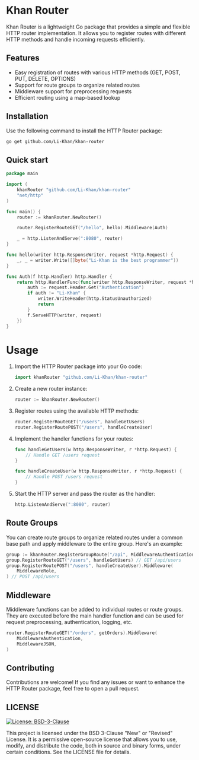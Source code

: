 # Khan Router

Khan Router is a lightweight Go package that provides a simple and flexible HTTP router implementation. It allows you to register routes with different HTTP methods and handle incoming requests efficiently.

## Features

- Easy registration of routes with various HTTP methods (GET, POST, PUT, DELETE, OPTIONS)
- Support for route groups to organize related routes
- Middleware support for preprocessing requests
- Efficient routing using a map-based lookup

## Installation

Use the following command to install the HTTP Router package:

```sh
go get github.com/Li-Khan/khan-router
```

## Quick start

```go
package main

import (
	khanRouter "github.com/Li-Khan/khan-router"
	"net/http"
)

func main() {
	router := khanRouter.NewRouter()

	router.RegisterRouteGET("/hello", hello).Middleware(Auth)

	_ = http.ListenAndServe(":8080", router)
}

func hello(writer http.ResponseWriter, request *http.Request) {
	_, _ = writer.Write([]byte("Li-Khan is the best programmer"))
}

func Auth(f http.Handler) http.Handler {
	return http.HandlerFunc(func(writer http.ResponseWriter, request *http.Request) {
		auth := request.Header.Get("Authentication")
		if auth != "Li-Khan" {
			writer.WriteHeader(http.StatusUnauthorized)
			return
		}
		f.ServeHTTP(writer, request)
	})
}
```

# Usage
1. Import the HTTP Router package into your Go code:

    ```go
    import khanRouter "github.com/Li-Khan/khan-router"
    ```

2. Create a new router instance:
    ```go
    router := khanRouter.NewRouter()
    ```

3. Register routes using the available HTTP methods:

    ```go
    router.RegisterRouteGET("/users", handleGetUsers)
    router.RegisterRoutePOST("/users", handleCreateUser)
    ```

4. Implement the handler functions for your routes:

    ```go
    func handleGetUsers(w http.ResponseWriter, r *http.Request) {
        // Handle GET /users request
    }

    func handleCreateUser(w http.ResponseWriter, r *http.Request) {
        // Handle POST /users request
    }
    ```

5. Start the HTTP server and pass the router as the handler:

    ```go
    http.ListenAndServe(":8080", router)
    ```

## Route Groups

You can create route groups to organize related routes under a common base path and apply middleware to the entire group. Here's an example:

```go
group := khanRouter.RegisterGroupRoute("/api", MiddlewareAuthentication, MiddlewareJSON)
group.RegisterRouteGET("/users", handleGetUsers) // GET /api/users
group.RegisterRoutePOST("/users", handleCreateUser).Middleware(
    MiddlewareRole,
) // POST /api/users
```

## Middleware

Middleware functions can be added to individual routes or route groups. They are executed before the main handler function and can be used for request preprocessing, authentication, logging, etc.

```go
router.RegisterRouteGET("/orders", getOrders).Middleware(
    MiddlewareAuthentication,
    MiddlewareJSON,
)
```

## Contributing

Contributions are welcome! If you find any issues or want to enhance the HTTP Router package, feel free to open a pull request.

## LICENSE
[![License: BSD-3-Clause](https://img.shields.io/badge/License-BSD--3--Clause-blue.svg)](https://opensource.org/licenses/BSD-3-Clause)

This project is licensed under the BSD 3-Clause "New" or "Revised" License. It is a permissive open-source license that allows you to use, modify, and distribute the code, both in source and binary forms, under certain conditions.
See the LICENSE file for details.
